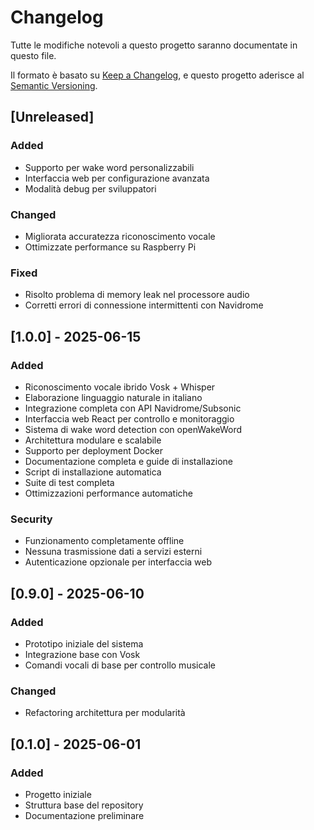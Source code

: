 # Changelog
Tutte le modifiche notevoli a questo progetto saranno documentate in questo file.

Il formato è basato su [Keep a Changelog](https://keepachangelog.com/en/1.0.0/),
e questo progetto aderisce al [Semantic Versioning](https://semver.org/spec/v2.0.0.html).

## [Unreleased]

### Added
- Supporto per wake word personalizzabili
- Interfaccia web per configurazione avanzata
- Modalità debug per sviluppatori

### Changed
- Migliorata accuratezza riconoscimento vocale
- Ottimizzate performance su Raspberry Pi

### Fixed
- Risolto problema di memory leak nel processore audio
- Corretti errori di connessione intermittenti con Navidrome

## [1.0.0] - 2025-06-15

### Added
- Riconoscimento vocale ibrido Vosk + Whisper
- Elaborazione linguaggio naturale in italiano
- Integrazione completa con API Navidrome/Subsonic
- Interfaccia web React per controllo e monitoraggio
- Sistema di wake word detection con openWakeWord
- Architettura modulare e scalabile
- Supporto per deployment Docker
- Documentazione completa e guide di installazione
- Script di installazione automatica
- Suite di test completa
- Ottimizzazioni performance automatiche

### Security
- Funzionamento completamente offline
- Nessuna trasmissione dati a servizi esterni
- Autenticazione opzionale per interfaccia web

## [0.9.0] - 2025-06-10

### Added
- Prototipo iniziale del sistema
- Integrazione base con Vosk
- Comandi vocali di base per controllo musicale

### Changed
- Refactoring architettura per modularità

## [0.1.0] - 2025-06-01

### Added
- Progetto iniziale
- Struttura base del repository
- Documentazione preliminare

